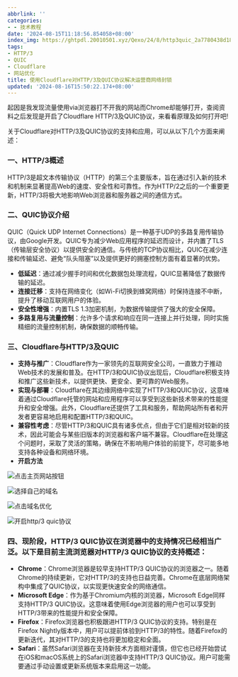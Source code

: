 ```yaml
---
abbrlink: ''
categories:
- - 技术教程
date: '2024-08-15T11:18:56.854058+08:00'
index_img: https://ghtpdl.20010501.xyz/Qexo/24/8/http3quic_2a7780438d1827f6e75de0c0c68e1662.jpg
tags:
- HTTP/3
- QUIC
- Cloudflare
- 网站优化
title: 使用Cloudflare对HTTP/3及QUIC协议解决运营商网络封锁
updated: '2024-08-16T15:50:22.174+08:00'
---
```

起因是我发现流量使用via浏览器打不开我的网站而Chrome却能够打开，查阅资料之后发现是开启了Cloudflare HTTP/3及QUIC协议，来看看原理及如何打开吧!

关于Cloudflare对HTTP/3及QUIC协议的支持和应用，可以从以下几个方面来阐述：

### 一、HTTP/3概述

HTTP/3是超文本传输协议（HTTP）的第三个主要版本，旨在通过引入新的技术和机制来显著提高Web的速度、安全性和可靠性。作为HTTP/2之后的一个重要更新，HTTP/3将极大地影响Web浏览器和服务器之间的通信方式。

### 二、QUIC协议介绍

QUIC（Quick UDP Internet Connections）是一种基于UDP的多路复用传输协议，由Google开发。QUIC专为减少Web应用程序的延迟而设计，并内置了TLS（传输层安全协议）以提供安全的通信。与传统的TCP协议相比，QUIC在减少连接和传输延迟、避免“队头阻塞”以及提供更好的拥塞控制方面有着显著的优势。

* **低延迟**：通过减少握手时间和优化数据包处理流程，QUIC显著降低了数据传输的延迟。
* **连接迁移**：支持在网络变化（如Wi-Fi切换到蜂窝网络）时保持连接不中断，提升了移动互联网用户的体验。
* **安全性增强**：内置TLS 1.3加密机制，为数据传输提供了强大的安全保障。
* **多路复用与流量控制**：允许多个请求和响应在同一连接上并行处理，同时实施精细的流量控制机制，确保数据的顺畅传输。

### 三、Cloudflare与HTTP/3及QUIC

* **支持与推广**：Cloudflare作为一家领先的互联网安全公司，一直致力于推动Web技术的发展和普及。在HTTP/3和QUIC协议出现后，Cloudflare积极支持和推广这些新技术，以提供更快、更安全、更可靠的Web服务。
* **实现与部署**：Cloudflare在其边缘网络中实现了HTTP/3和QUIC协议，这意味着通过Cloudflare托管的网站和应用程序可以享受到这些新技术带来的性能提升和安全增强。此外，Cloudflare还提供了工具和服务，帮助网站所有者和开发者更容易地启用和配置HTTP/3和QUIC。
* **兼容性考虑**：尽管HTTP/3和QUIC具有诸多优点，但由于它们是相对较新的技术，因此可能会与某些旧版本的浏览器和客户端不兼容。Cloudflare在处理这个问题时，采取了灵活的策略，确保在不影响用户体验的前提下，尽可能多地支持各种设备和网络环境。
* **开启方法**

![点击主页网站按钮](https://fxdl.20010501.xyz/https://raw.githubusercontent.com/tianpengwan/hexoxxtc/master/Qexo/24/8/微信图片_20240815111824_9c68f4d0dc3f69b54246168e6d418276.png)

![选择自己的域名](https://fxdl.20010501.xyz/https://raw.githubusercontent.com/tianpengwan/hexoxxtc/master/Qexo/24/8/微信图片_20240815111830_9dc6c99040db09ed6326e3f4acb5b3fe.png)

![点击域名优化](https://fxdl.20010501.xyz/https://raw.githubusercontent.com/tianpengwan/hexoxxtc/master/Qexo/24/8/微信图片_20240815111833_6664aed6aa250e119af3266c807cbc02.png)

![开启http/3 quic协议](https://fxdl.20010501.xyz/https://raw.githubusercontent.com/tianpengwan/hexoxxtc/master/Qexo/24/8/微信图片_20240815111838_8ed9c91c8ebd662def723e180e7f8b26.png)

### 四、现阶段，HTTP/3 QUIC协议在浏览器中的支持情况已经相当广泛。以下是目前主流浏览器对HTTP/3 QUIC协议的支持概述：

* **Chrome**：Chrome浏览器是较早支持HTTP/3 QUIC协议的浏览器之一。随着Chrome的持续更新，它对HTTP/3的支持也日益完善。Chrome在底层网络架构中集成了QUIC协议，以实现更快速安全的网络通信。
* **Microsoft Edge**：作为基于Chromium内核的浏览器，Microsoft Edge同样支持HTTP/3 QUIC协议。这意味着使用Edge浏览器的用户也可以享受到HTTP/3带来的性能提升和安全保障。
* **Firefox**：Firefox浏览器也积极跟进HTTP/3 QUIC协议的支持。特别是在Firefox Nightly版本中，用户可以提前体验到HTTP/3的特性。随着Firefox的更新迭代，其对HTTP/3的支持也将更加稳定和全面。
* **Safari**：虽然Safari浏览器在支持新技术方面相对谨慎，但它也已经开始尝试在iOS和macOS系统上的Safari浏览器中支持HTTP/3 QUIC协议。用户可能需要通过手动设置或更新系统版本来启用这一功能。
